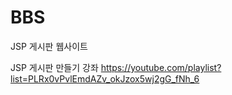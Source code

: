 # BBS
JSP 게시판 웹사이트

JSP 게시판 만들기 강좌
https://youtube.com/playlist?list=PLRx0vPvlEmdAZv_okJzox5wj2gG_fNh_6
